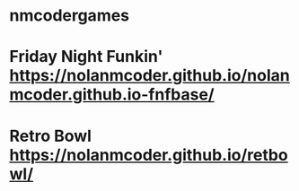 # nmcodergames
# Friday Night Funkin' https://nolanmcoder.github.io/nolanmcoder.github.io-fnfbase/
# Retro Bowl https://nolanmcoder.github.io/retbowl/
